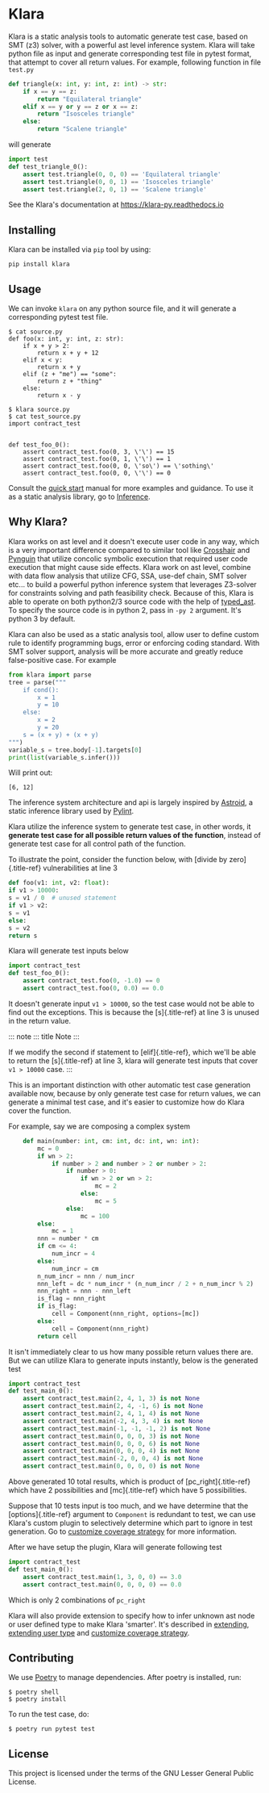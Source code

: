 # Klara

Klara is a static analysis tools to automatic generate test case, based
on SMT (z3) solver, with a powerful ast level inference system. Klara
will take python file as input and generate corresponding test file in
pytest format, that attempt to cover all return values. For example,
following function in file `test.py`

``` python
def triangle(x: int, y: int, z: int) -> str:
    if x == y == z:
        return "Equilateral triangle"
    elif x == y or y == z or x == z:
        return "Isosceles triangle"
    else:
        return "Scalene triangle"
```

will generate

``` python
import test
def test_triangle_0():
    assert test.triangle(0, 0, 0) == 'Equilateral triangle'
    assert test.triangle(0, 0, 1) == 'Isosceles triangle'
    assert test.triangle(2, 0, 1) == 'Scalene triangle'
```

See the Klara\'s documentation at <https://klara-py.readthedocs.io>

## Installing

Klara can be installed via `pip` tool by using:

    pip install klara

## Usage

We can invoke `klara` on any python source file, and it will generate a
corresponding pytest test file.

``` shell
$ cat source.py
def foo(x: int, y: int, z: str):
    if x + y > 2:
        return x + y + 12
    elif x < y:
        return x + y
    elif (z + "me") == "some":
        return z + "thing"
    else:
        return x - y

$ klara source.py
$ cat test_source.py
import contract_test


def test_foo_0():
    assert contract_test.foo(0, 3, \'\') == 15
    assert contract_test.foo(0, 1, \'\') == 1
    assert contract_test.foo(0, 0, \'so\') == \'sothing\'
    assert contract_test.foo(0, 0, \'\') == 0
```

Consult the [quick start](quick_start.html) manual for more examples and
guidance. To use it as a static analysis library, go to
[Inference](inference.html).

## Why Klara?

Klara works on ast level and it doesn\'t execute user code in any way,
which is a very important difference compared to similar tool like
[Crosshair](https://github.com/pschanely/CrossHair) and
[Pynguin](https://github.com/se2p/pynguin) that utilize concolic
symbolic execution that required user code execution that might cause
side effects. Klara work on ast level, combine with data flow analysis
that utilize CFG, SSA, use-def chain, SMT solver etc\... to build a
powerful python inference system that leverages Z3-solver for
constraints solving and path feasibility check. Because of this, Klara
is able to operate on both python2/3 source code with the help of
[typed_ast](https://github.com/python/typed_ast). To specify the source
code is in python 2, pass in `-py 2` argument. It\'s python 3 by
default.

Klara can also be used as a static analysis tool, allow user to define
custom rule to identify programming bugs, error or enforcing coding
standard. With SMT solver support, analysis will be more accurate and
greatly reduce false-positive case. For example

``` python
from klara import parse
tree = parse("""
    if cond():
        x = 1
        y = 10
    else:
        x = 2
        y = 20
    s = (x + y) + (x + y)
""")
variable_s = tree.body[-1].targets[0]
print(list(variable_s.infer()))
```

Will print out:

    [6, 12]

The inference system architecture and api is largely inspired by
[Astroid](https://github.com/PyCQA/astroid), a static inference library
used by [Pylint](https://github.com/PyCQA/pylint).

Klara utilize the inference system to generate test case, in other
words, it **generate test case for all possible return values of the
function**, instead of generate test case for all control path of the
function.

To illustrate the point, consider the function below, with [divide by
zero]{.title-ref} vulnerabilities at line 3

``` python
def foo(v1: int, v2: float):
if v1 > 10000:
s = v1 / 0  # unused statement
if v1 > v2:
s = v1
else:
s = v2
return s
```

Klara will generate test inputs below

``` python
import contract_test
def test_foo_0():
    assert contract_test.foo(0, -1.0) == 0
    assert contract_test.foo(0, 0.0) == 0.0
```

It doesn\'t generate input `v1 > 10000`, so the test case would not be
able to find out the exceptions. This is because the [s]{.title-ref} at
line 3 is unused in the return value.

::: note
::: title
Note
:::

If we modify the second if statement to [elif]{.title-ref}, which we\'ll
be able to return the [s]{.title-ref} at line 3, klara will generate
test inputs that cover `v1 > 10000` case.
:::

This is an important distinction with other automatic test case
generation available now, because by only generate test case for return
values, we can generate a minimal test case, and it\'s easier to
customize how do Klara cover the function.

For example, say we are composing a complex system

``` python
    def main(number: int, cm: int, dc: int, wn: int):
        mc = 0
        if wn > 2:
            if number > 2 and number > 2 or number > 2:
                if number > 0:
                    if wn > 2 or wn > 2:
                        mc = 2
                    else:
                        mc = 5
                else:
                    mc = 100
        else:
            mc = 1
        nnn = number * cm
        if cm <= 4:
            num_incr = 4
        else:
            num_incr = cm
        n_num_incr = nnn / num_incr
        nnn_left = dc * num_incr * (n_num_incr / 2 + n_num_incr % 2)
        nnn_right = nnn - nnn_left
        is_flag = nnn_right
        if is_flag:
            cell = Component(nnn_right, options=[mc])
        else:
            cell = Component(nnn_right)
        return cell
```

It isn\'t immediately clear to us how many possible return values there
are. But we can utilize Klara to generate inputs instantly, below is the
generated test

``` python
import contract_test
def test_main_0():
    assert contract_test.main(2, 4, 1, 3) is not None
    assert contract_test.main(2, 4, -1, 6) is not None
    assert contract_test.main(2, 4, 1, 4) is not None
    assert contract_test.main(-2, 4, 3, 4) is not None
    assert contract_test.main(-1, -1, -1, 2) is not None
    assert contract_test.main(0, 0, 0, 3) is not None
    assert contract_test.main(0, 0, 0, 6) is not None
    assert contract_test.main(0, 0, 0, 4) is not None
    assert contract_test.main(-2, 0, 0, 4) is not None
    assert contract_test.main(0, 0, 0, 0) is not None
```

Above generated 10 total results, which is product of
[pc_right]{.title-ref} which have 2 possibilities and [mc]{.title-ref}
which have 5 possibilities.

Suppose that 10 tests input is too much, and we have determine that the
[options]{.title-ref} argument to `Component` is redundant to test, we
can use Klara\'s custom plugin to selectively determine which part to
ignore in test generation. Go to [customize coverage
strategy](customize_coverage_strategy.html) for more information.

After we have setup the plugin, Klara will generate following test

``` python
import contract_test
def test_main_0():
    assert contract_test.main(1, 3, 0, 0) == 3.0
    assert contract_test.main(0, 0, 0, 0) == 0.0
```

Which is only 2 combinations of `pc_right`

Klara will also provide extension to specify how to infer unknown ast
node or user defined type to make Klara \'smarter\'. It\'s described in
[extending](extending.html), [extending user
type](extending_user_type.html) and [customize coverage
strategy](customize_coverage_strategy.html).

## Contributing

We use [Poetry](https://python-poetry.org/docs/) to manage dependencies.
After poetry is installed, run:

    $ poetry shell
    $ poetry install

To run the test case, do:

    $ poetry run pytest test

## License

This project is licensed under the terms of the GNU Lesser General
Public License.
